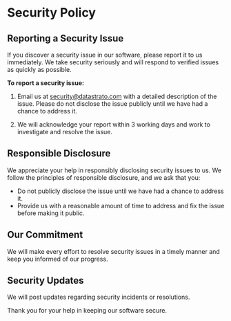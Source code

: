 <!--
  Copyright 2023 Datastrato Pvt Ltd.
  This software is licensed under the Apache License version 2.
-->

# Security Policy

## Reporting a Security Issue

If you discover a security issue in our software, please report it to us immediately. We take security seriously and will respond to verified issues as quickly as possible.

**To report a security issue:**

1. Email us at [security@datastrato.com](mailto:security@datastrato.com) with a detailed description of the issue. Please do not disclose the issue publicly until we have had a chance to address it.

2. We will acknowledge your report within 3 working days and work to investigate and resolve the issue.

## Responsible Disclosure

We appreciate your help in responsibly disclosing security issues to us. We follow the principles of responsible disclosure, and we ask that you:

- Do not publicly disclose the issue until we have had a chance to address it.
- Provide us with a reasonable amount of time to address and fix the issue before making it public.

## Our Commitment

We will make every effort to resolve security issues in a timely manner and keep you informed of our progress.

## Security Updates

We will post updates regarding security incidents or resolutions.

Thank you for your help in keeping our software secure.
